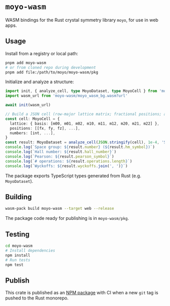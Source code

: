 # `moyo-wasm`

WASM bindings for the Rust crystal symmetry library `moyo`, for use in web apps.

## Usage

Install from a registry or local path:

```bash
pnpm add moyo-wasm
# or from cloned repo during development
pnpm add file:/path/to/moyo/moyo-wasm/pkg
```

Initialize and analyze a structure:

```ts
import init, { analyze_cell, type MoyoDataset, type MoyoCell } from 'moyo-wasm'
import wasm_url from 'moyo-wasm/moyo_wasm_bg.wasm?url'

await init(wasm_url)

// Build a JSON cell (row-major lattice matrix; fractional positions; atomic numbers)
const cell: MoyoCell = {
  lattice: { basis: [m00, m01, m02, m10, m11, m12, m20, m21, m22] },
  positions: [[fx, fy, fz], ...],
  numbers: [int, ...],
}
const result: MoyoDataset = analyze_cell(JSON.stringify(cell), 1e-4, 'Standard')
console.log(`Space group: ${result.number} (${result.hm_symbol})`)
console.log(`Hall number: ${result.hall_number}`)
console.log(`Pearson: ${result.pearson_symbol}`)
console.log(`# operations: ${result.operations.length}`)
console.log(`Wyckoffs: ${result.wyckoffs.join(', ')}`)
```

The package exports TypeScript types generated from Rust (e.g. `MoyoDataset`).

## Building

```bash
wasm-pack build moyo-wasm --target web --release
```

The package code ready for publishing is in `moyo-wasm/pkg`.

## Testing

```bash
cd moyo-wasm
# Install dependencies
npm install
# Run tests
npm test
```

## Publish

This crate is published as an [NPM package](https://www.npmjs.com/package/@spglib/moyo-wasm) with CI when a new `git` tag is pushed to the Rust monorepo.
